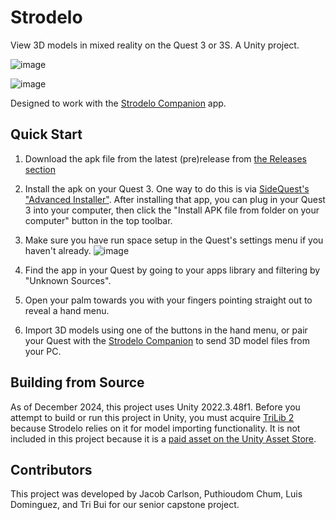 # Strodelo

View 3D models in mixed reality on the Quest 3 or 3S. A Unity project.

![image](https://github.com/user-attachments/assets/de59b4ef-9ce2-485e-a7e0-7f739f0143ab)

![image](https://github.com/user-attachments/assets/fe42af56-a526-4a30-bf9a-1253eee91888)


Designed to work with the [Strodelo Companion](https://github.com/jiink/StrodeloCompanion) app.

## Quick Start
1. Download the apk file from the latest (pre)release from [the Releases section](https://github.com/jiink/StrodeloViewer/releases)
2. Install the apk on your Quest 3. One way to do this is via [SideQuest's "Advanced Installer"](https://sidequestvr.com/setup-howto). After installing that app, you can plug in your Quest 3 into your computer, then click the "Install APK file from folder on your computer" button in the top toolbar. 
3. Make sure you have run space setup in the Quest's settings menu if you haven't already. ![image](https://github.com/user-attachments/assets/bf840d7c-db8b-45d4-b423-c794d33ae25d)

4. Find the app in your Quest by going to your apps library and filtering by "Unknown Sources".
5. Open your palm towards you with your fingers pointing straight out to reveal a hand menu.
6. Import 3D models using one of the buttons in the hand menu, or pair your Quest with the [Strodelo Companion](https://github.com/jiink/StrodeloCompanion) to send 3D model files from your PC.

## Building from Source
As of December 2024, this project uses Unity 2022.3.48f1. Before you attempt to build or run this project in Unity, you must acquire [TriLib 2](https://ricardoreis.net/trilib-2/) because Strodelo relies on it for model importing functionality. It is not included in this project because it is a [paid asset on the Unity Asset Store](https://assetstore.unity.com/packages/tools/modeling/trilib-2-model-loading-package-157548). 

## Contributors
This project was developed by Jacob Carlson, Puthioudom Chum, Luis Dominguez, and Tri Bui for our senior capstone project.
